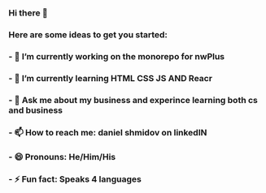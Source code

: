 ### Hi there 👋

### Here are some ideas to get you started:

### - 🔭 I’m currently working on the monorepo for nwPlus

### - 🌱 I’m currently learning HTML CSS JS AND Reacr

### - 💬 Ask me about my business and experince learning both cs and business

### - 📫 How to reach me: daniel shmidov on linkedIN

### - 😄 Pronouns: He/Him/His

### - ⚡ Fun fact: Speaks 4 languages
